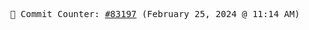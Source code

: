 <p align="center">
    <samp>
        📮 Commit Counter: <a href="https://github.com/Javascript-void0/Javascript-void0/commits/main">#83197</a> (February 25, 2024 @ 11:14 AM)
    </samp>
</p>